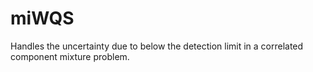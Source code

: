 # miWQS
Handles the uncertainty due to below the detection limit in a correlated component mixture problem. 
